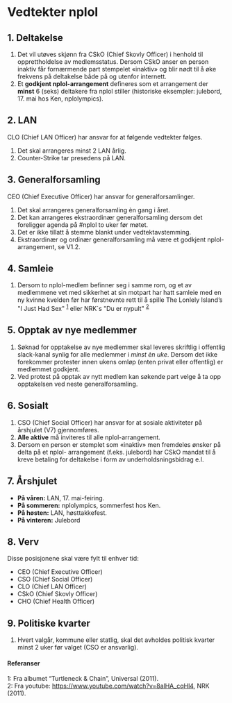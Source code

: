 # Vedtekter nplol

## 1. Deltakelse

1.  Det vil utøves skjønn fra CSkO (Chief Skovly Officer) i henhold til
    opprettholdelse av medlemsstatus. Dersom CSkO anser en person inaktiv får fornærmende part
    stempelet «inaktiv» og blir nødt til å øke frekvens på deltakelse både på og utenfor internett.
2.  Et **godkjent nplol-arrangement** defineres som et arrangement der **minst** 6 (seks)
    deltakere fra nplol stiller (historiske eksempler: julebord, 17. mai hos Ken, nplolympics).

## 2. LAN

CLO (Chief LAN Officer) har ansvar for at følgende vedtekter følges.

1. Det skal arrangeres minst 2 LAN årlig.
2. Counter-Strike tar presedens på LAN.

## 3. Generalforsamling

CEO (Chief Executive Officer) har ansvar for generalforsamlinger.

1. Det skal arrangeres generalforsamling èn gang i året.
2. Det kan arrangeres ekstraordinær generalforsamling
   dersom det foreligger agenda på #nplol to uker før
   møtet.
3. Det er ikke tillatt å stemme blankt under vedtektavstemming.
4. Ekstraordinær og ordinær generalforsamling må være et godkjent nplol-arrangement, se V1.2.

## 4. Samleie

1.  Dersom to nplol-medlem befinner seg i samme rom, og et av medlemmene vet med sikkerhet at
    sin motpart har hatt samleie med en ny kvinne kvelden før har førstnevnte rett til å spille
    The Lonlely Island’s "I Just Had Sex" <sup>[1](#songref)</sup> eller NRK´s "Du er nypult" <sup>[2](#songref2)</sup>

## 5. Opptak av nye medlemmer

1.  Søknad for opptakelse av nye medlemmer skal leveres skriftlig i offentlig slack-kanal synlig
    for alle medlemmer i _minst èn uke_. Dersom det ikke forekommer protester innen ukens omløp
    (enten privat eller offentlig) er medlemmet godkjent.
2.  Ved protest på opptak av nytt medlem kan søkende part velge å ta opp opptakelsen ved neste
    generalforsamling.

## 6. Sosialt

1.  CSO (Chief Social Officer) har ansvar for at sosiale aktiviteter på årshjulet (V7)
    gjennomføres.
2.  **Alle aktive** må inviteres til alle nplol-arrangement.
3.  Dersom en person er stemplet som «inaktiv» men fremdeles ønsker på delta på et nplol-
    arrangement (f.eks. julebord) har CSkO mandat til å kreve betaling for deltakelse i form
    av underholdsningsbidrag e.l.

## 7. Årshjulet

- **På våren:** LAN, 17. mai-feiring.
- **På sommeren:** nplolympics, sommerfest hos Ken.
- **På høsten:** LAN, høsttakkefest.
- **På vinteren:** Julebord

## 8. Verv

Disse posisjonene skal være fylt til enhver tid:

- CEO (Chief Executive Officer)
- CSO (Chief Social Officer)
- CLO (Chief LAN Officer)
- CSkO (Chief Skovly Officer)
- CHO (Chief Health Officer)

## 9. Politiske kvarter

1.  Hvert valgår, kommune eller statlig, skal det avholdes politisk kvarter minst 2 uker
    før valget (CSO er ansvarlig).

#### Referanser

<a name="songref">1</a>: Fra albumet “Turtleneck & Chain”, Universal (2011).  
<a name="songref2">2</a>: Fra youtube: https://www.youtube.com/watch?v=8alHA_cqHl4, NRK (2011).
